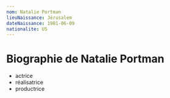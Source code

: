 ```yaml
---
nom: Natalie Portman
lieuNaissance: Jérusalem
dateNaissance: 1981-06-09
nationalite: US
---
```


# Biographie de Natalie Portman

- actrice
- réalisatrice
- productrice